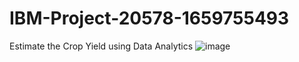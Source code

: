 # IBM-Project-20578-1659755493
Estimate the Crop Yield using Data Analytics
![image](https://user-images.githubusercontent.com/79685175/201371406-1f3e863d-2879-47d7-b670-6a1997592bdb.png)
